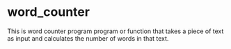 # word_counter
This is word counter program  program or function that takes a piece of text as input and calculates the number of words in that text.
